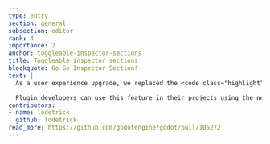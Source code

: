 ```yaml
---
type: entry
section: general
subsection: editor
rank: 4
importance: 2
anchor: toggleable-inspector-sections
title: Toggleable inspector sections
blockquote: Go Go Inspector Section!
text: |
  As a user experience upgrade, we replaced the <code class="highlight"><span class="membervariable">enabled</span></code> property within groups with an intuitive checkbox beside the section name. You can now easily see which sections are enabled, even collapsed ones.

  Plugin developers can use this feature in their projects using the new [`PROPERTY_HINT_GROUP_ENABLE`](https://docs.godotengine.org/en/4.5/classes/class_@globalscope.html#class-globalscope-constant-property-hint-group-enable).
contributors:
- name: lodetrick
  github: lodetrick
read_more: https://github.com/godotengine/godot/pull/105272
---
```

